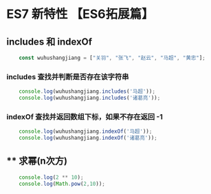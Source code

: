 # ES7 新特性 【ES6拓展篇】

## includes 和 indexOf

```js
    const wuhushangjiang = ["关羽", "张飞", "赵云", "马超", "黄忠"];
```

### includes 查找并判断是否存在该字符串

```js
    console.log(wuhushangjiang.includes('马超'));
    console.log(wuhushangjiang.includes('诸葛亮'));
```

### indexOf 查找并返回数组下标，如果不存在返回 -1

```js
    console.log(wuhushangjiang.indexOf('马超'));
    console.log(wuhushangjiang.indexOf('诸葛亮'));
```

## ** 求幂(n次方)

```js
    console.log(2 ** 10);
    console.log(Math.pow(2,10));
```